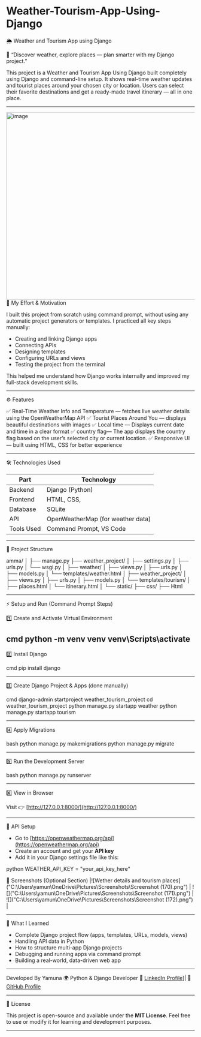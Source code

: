 # Weather-Tourism-App-Using-Django

🌦️ Weather and Tourism App using Django

🧭 “Discover weather, explore places — plan smarter with my Django project.”

This project is a Weather and Tourism App Using Django built completely using Django and command-line setup.
It shows real-time weather updates and tourist places around your chosen city or location.
Users can select their favorite destinations and get a ready-made travel itinerary — all in one place.

---
<img width="1220" height="500" alt="image" src="https://github.com/user-attachments/assets/f5c7530a-839f-413e-9dc0-3d23f6a696db" />
💪 My Effort & Motivation

I built this project from scratch using command prompt, without using any automatic project generators or templates.
I practiced all key steps manually:

* Creating and linking Django apps
* Connecting APIs
* Designing templates
* Configuring URLs and views
* Testing the project from the terminal

This helped me understand how Django works internally and improved my full-stack development skills.

---

⚙️ Features

✅ Real-Time Weather Info and Temperature — fetches live weather details using the OpenWeatherMap API
✅ Tourist Places Around You — displays beautiful destinations with images
✅ Local time — Displays current date and time in a clear format
✅ country flag— The app displays the country flag based on the user’s selected city or current location.
✅ Responsive UI — built using HTML, CSS for better experience

---

🛠️ Technologies Used

| Part       | Technology                        |
| ---------- | --------------------------------- |
| Backend    | Django (Python)                   |
| Frontend   | HTML, CSS,                        |
| Database   | SQLite                            |
| API        | OpenWeatherMap (for weather data) |
| Tools Used | Command Prompt, VS Code           |

---

🧩 Project Structure


amma/
│
├── manage.py
├── weather_project/
│   ├── settings.py
│   ├── urls.py
│   └── wsgi.py
│
├── weather/
│   ├── views.py
│   ├── urls.py
│   ├── models.py
│   └── templates/weather.html
│
├── weather_project/
│   ├── views.py
│   ├── urls.py
│   ├── models.py
│   └── templates/tourism/
│       ├── places.html
│       └── itinerary.html
│
└── static/
    ├── css/
    ├── Html
    

---

⚡ Setup and Run (Command Prompt Steps)

1️⃣ Create and Activate Virtual Environment

cmd
python -m venv venv
venv\Scripts\activate
----
2️⃣ Install Django

cmd
pip install django

---
3️⃣ Create Django Project & Apps (done manually)

cmd
django-admin startproject weather_tourism_project
cd weather_tourism_project
python manage.py startapp weather
python manage.py startapp tourism

---
4️⃣ Apply Migrations

bash
python manage.py makemigrations
python manage.py migrate

---

5️⃣ Run the Development Server

bash
python manage.py runserver

---

6️⃣ View in Browser

Visit 👉 [http://127.0.0.1:8000/](http://127.0.0.1:8000/)

---

🔑 API Setup

* Go to [https://openweathermap.org/api](https://openweathermap.org/api)
* Create an account and get your **API key**
* Add it in your Django settings file like this:

python
WEATHER_API_KEY = "your_api_key_here"

📸 Screenshots (Optional Section)
|![Wether details and tourism places]("C:\Users\yamun\OneDrive\Pictures\Screenshots\Screenshot (170).png") | 
![]("C:\Users\yamun\OneDrive\Pictures\Screenshots\Screenshot (171).png") |
![]("C:\Users\yamun\OneDrive\Pictures\Screenshots\Screenshot (172).png") |

---

🧠 What I Learned

* Complete Django project flow (apps, templates, URLs, models, views)
* Handling API data in Python
* How to structure multi-app Django projects
* Debugging and running apps via command prompt
* Building a real-world, data-driven web app

---

Developed By
Yamuna
🌍 Python & Django Developer
💼 [LinkedIn Profile](https://www.linkedin.com/in/yamunamca/)]| 🐙 [GitHub Profile]((https://github.com/yamunaraguthu))

---
 🪪 License

This project is open-source and available under the **MIT License**.
Feel free to use or modify it for learning and development purposes.

---
